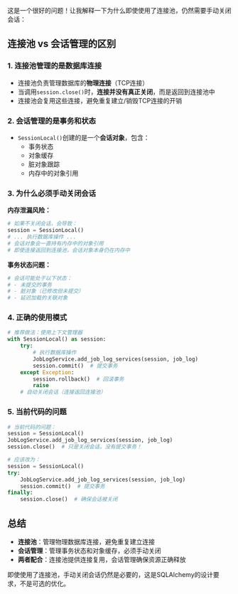 这是一个很好的问题！让我解释一下为什么即使使用了连接池，仍然需要手动关闭会话：

## 连接池 vs 会话管理的区别

### 1. **连接池管理的是数据库连接**
- 连接池负责管理数据库的**物理连接**（TCP连接）
- 当调用`session.close()`时，**连接并没有真正关闭**，而是返回到连接池中
- 连接池会复用这些连接，避免重复建立/销毁TCP连接的开销

### 2. **会话管理的是事务和状态**
- `SessionLocal()`创建的是一个**会话对象**，包含：
  - 事务状态
  - 对象缓存
  - 脏对象跟踪
  - 内存中的对象引用

### 3. **为什么必须手动关闭会话**

**内存泄漏风险：**
```python
# 如果不关闭会话，会导致：
session = SessionLocal()
# ... 执行数据库操作 ...
# 会话对象会一直持有内存中的对象引用
# 即使连接返回到连接池，会话对象本身仍在内存中
```

**事务状态问题：**
```python
# 会话可能处于以下状态：
# - 未提交的事务
# - 脏对象（已修改但未提交）
# - 延迟加载的关联对象
```

### 4. **正确的使用模式**

```python
# 推荐做法：使用上下文管理器
with SessionLocal() as session:
    try:
        # 执行数据库操作
        JobLogService.add_job_log_services(session, job_log)
        session.commit()  # 提交事务
    except Exception:
        session.rollback()  # 回滚事务
        raise
    # 自动关闭会话（连接返回连接池）
```

### 5. **当前代码的问题**

```python
# 当前代码的问题：
session = SessionLocal()
JobLogService.add_job_log_services(session, job_log)
session.close()  # 只是关闭会话，没有提交事务！

# 应该改为：
session = SessionLocal()
try:
    JobLogService.add_job_log_services(session, job_log)
    session.commit()  # 提交事务
finally:
    session.close()  # 确保会话被关闭
```

## 总结

- **连接池**：管理物理数据库连接，避免重复建立连接
- **会话管理**：管理事务状态和对象缓存，必须手动关闭
- **两者配合**：连接池提供连接复用，会话管理确保资源正确释放

即使使用了连接池，手动关闭会话仍然是必要的，这是SQLAlchemy的设计要求，不是可选的优化。